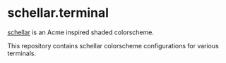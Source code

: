 # schellar.terminal

[schellar](https://github.com/igungor/schellar) is an Acme inspired shaded colorscheme.

This repository contains schellar colorscheme configurations for various terminals.
